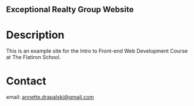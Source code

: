 Exceptional Realty Group Website
---

# Description

This is an example site for the Intro to Front-end Web
Development Course at The Flatiron School.

# Contact

email: annette.drapalski@gmail.com

